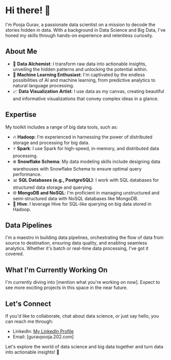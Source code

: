 # Hi there! 👋

I'm Pooja Gurav, a passionate data scientist on a mission to decode the stories hidden in data. With a background in Data Science and Big Data, I've honed my skills through hands-on experience and relentless curiosity.

## About Me

- 🧬 **Data Alchemist**: I transform raw data into actionable insights, unveiling the hidden patterns and unlocking the potential within.
- 🤖 **Machine Learning Enthusiast**: I'm captivated by the endless possibilities of AI and machine learning, from predictive analytics to natural language processing.
- 📈 **Data Visualization Artist**: I use data as my canvas, creating beautiful and informative visualizations that convey complex ideas in a glance.

## Expertise

My toolkit includes a range of big data tools, such as:

- 🔥 **Hadoop**: I'm experienced in harnessing the power of distributed storage and processing for big data.
- ⚡ **Spark**: I use Spark for high-speed, in-memory, and distributed data processing.
- ❄️ **Snowflake Schema**: My data modeling skills include designing data warehouses with Snowflake Schema to ensure optimal query performance.
- 📊 **SQL Databases (e.g., PostgreSQL)**: I work with SQL databases for structured data storage and querying.
- 🌐 **MongoDB and NoSQL**: I'm proficient in managing unstructured and semi-structured data with NoSQL databases like MongoDB.
- 🐝 **Hive**: I leverage Hive for SQL-like querying on big data stored in Hadoop.

## Data Pipelines

I'm a maestro in building data pipelines, orchestrating the flow of data from source to destination, ensuring data quality, and enabling seamless analytics. Whether it's batch or real-time data processing, I've got it covered.

## What I'm Currently Working On

I'm currently diving into [mention what you're working on now]. Expect to see more exciting projects in this space in the near future.

## Let's Connect

If you'd like to collaborate, chat about data science, or just say hello, you can reach me through:

- LinkedIn: [My LinkedIn Profile](https://www.linkedin.com/in/pooja-gurav-5791461b1/)
- Email: [guravpooja.202.com]

Let's explore the world of data science and big data together and turn data into actionable insights! 🚀

